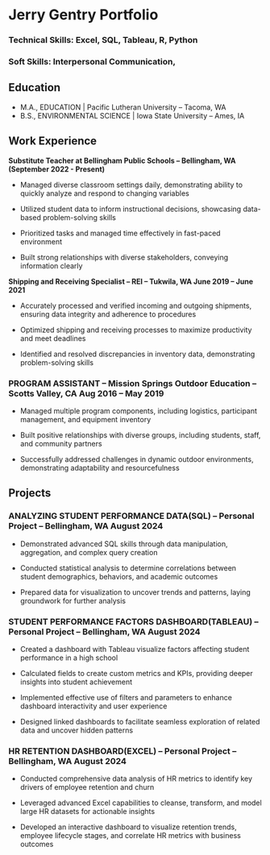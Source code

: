 # Jerry Gentry Portfolio

### Technical Skills: Excel, SQL, Tableau, R, Python
### Soft Skills: Interpersonal Communication, 

## Education
- M.A., EDUCATION | Pacific Lutheran University – Tacoma, WA       
- B.S., ENVIRONMENTAL SCIENCE | Iowa State University – Ames, IA

## Work Experience
**Substitute Teacher at Bellingham Public Schools – Bellingham, WA	(September 2022 - Present)**

- Managed diverse classroom settings daily, demonstrating ability to quickly analyze and respond to changing variables

- Utilized student data to inform instructional decisions, showcasing data-based problem-solving skills

- Prioritized tasks and managed time effectively in fast-paced environment

- Built strong relationships with diverse stakeholders, conveying information clearly

**Shipping and Receiving Specialist – REI – Tukwila, WA 	June 2019 – June 2021**

- Accurately processed and verified incoming and outgoing shipments, ensuring data integrity and adherence to procedures

- Optimized shipping and receiving processes to maximize productivity and meet deadlines

- Identified and resolved discrepancies in inventory data, demonstrating problem-solving skills

### PROGRAM ASSISTANT – Mission Springs Outdoor Education – Scotts Valley, CA 	Aug 2016 – May 2019

- Managed multiple program components, including logistics, participant management, and equipment inventory

- Built positive relationships with diverse groups, including students, staff, and community partners

- Successfully addressed challenges in dynamic outdoor environments, demonstrating adaptability and resourcefulness


## Projects

### ANALYZING STUDENT PERFORMANCE DATA(SQL) – Personal Project – Bellingham, WA	August 2024

- Demonstrated advanced SQL skills through data manipulation, aggregation, and complex query creation

- Conducted statistical analysis to determine correlations between student demographics, behaviors, and academic outcomes

- Prepared data for visualization to uncover trends and patterns, laying groundwork for further analysis

### STUDENT PERFORMANCE FACTORS DASHBOARD(TABLEAU) – Personal Project – Bellingham, WA	August 2024

- Created a dashboard with Tableau visualize factors affecting student performance in a high school

- Calculated fields to create custom metrics and KPIs, providing deeper insights into student achievement

- Implemented effective use of filters and parameters to enhance dashboard interactivity and user experience

- Designed linked dashboards to facilitate seamless exploration of related data and uncover hidden patterns

### HR RETENTION DASHBOARD(EXCEL) – Personal Project – Bellingham, WA 	August 2024

- Conducted comprehensive data analysis of HR metrics to identify key drivers of employee retention and churn

- Leveraged advanced Excel capabilities to cleanse, transform, and model large HR datasets for actionable insights

- Developed an interactive dashboard to visualize retention trends, employee lifecycle stages, and correlate HR metrics with business outcomes

